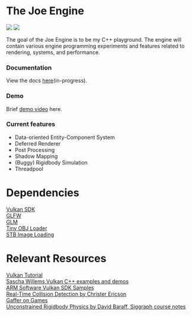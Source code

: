 # The Joe Engine

[![](https://ci.appveyor.com/api/projects/status/kml8nhwm1lu4tr1c?svg=true)](https://ci.appveyor.com/project/klingerj/joe-engine)
[![](https://travis-ci.com/klingerj/Joe-Engine.svg)](https://travis-ci.com/klingerj/Joe-Engine)

The goal of the Joe Engine is to be my C++ playground. The engine will contain various engine programming experiments and features related to rendering, systems, and performance.  

### Documentation
View the docs [here](https://klingerj.github.io/html/)(in-progress).

### Demo
Brief [demo video](https://vimeo.com/326088400) here.

### Current features
* Data-oriented Entity-Component System
* Deferred Renderer
* Post Processing
* Shadow Mapping
* (Buggy) Rigidbody Simulation
* Threadpool 

# Dependencies
[Vulkan SDK](https://www.lunarg.com/vulkan-sdk/)  
[GLFW](http://www.glfw.org/)  
[GLM](https://github.com/g-truc/glm/releases)  
[Tiny OBJ Loader](https://github.com/syoyo/tinyobjloader)  
[STB Image Loading](https://github.com/nothings/stb)  

# Relevant Resources
[Vulkan Tutorial](https://vulkan-tutorial.com/)  
[Sascha Willems Vulkan C++ examples and demos](https://github.com/SaschaWillems/Vulkan)  
[ARM Software Vulkan SDK Samples](https://github.com/ARM-software/vulkan-sdk)  
[Real-Time Collision Detection by Christer Ericson](https://realtimecollisiondetection.net/)  
[Gaffer on Games](https://gafferongames.com/)  
[Unconstrained Rigidbody Physics by David Baraff, Siggraph course notes](https://www.cs.cmu.edu/~baraff/sigcourse/notesd1.pdf)  
